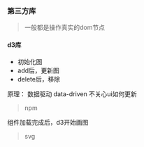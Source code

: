 ### 第三方库
> 一般都是操作真实的dom节点

#### d3库

* 初始化图
* add后，更新图
* delete后，移除

原理：
  数据驱动   data-driven  不关心ui如何更新

> npm 

组件加载完成后，d3开始画图

> svg


